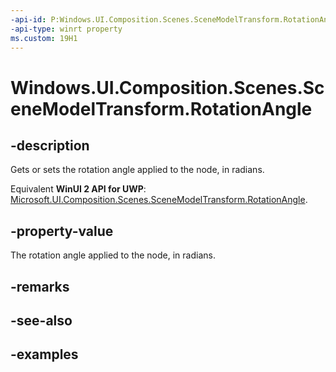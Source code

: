 ```yaml
---
-api-id: P:Windows.UI.Composition.Scenes.SceneModelTransform.RotationAngle
-api-type: winrt property
ms.custom: 19H1
---
```


<!-- Property syntax.
public float RotationAngle { get;  set; }
-->

# Windows.UI.Composition.Scenes.SceneModelTransform.RotationAngle

## -description

Gets or sets the rotation angle applied to the node, in radians.

Equivalent **WinUI 2 API for UWP**: [Microsoft.UI.Composition.Scenes.SceneModelTransform.RotationAngle](/windows/winui/api/microsoft.ui.composition.scenes.scenemodeltransform.rotationangle).

## -property-value

The rotation angle applied to the node, in radians.

## -remarks

## -see-also

## -examples

